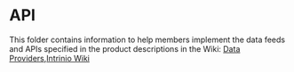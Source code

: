 API
===

This folder contains information to help members implement the data feeds and APIs
specified in the product descriptions in the Wiki: [Data Providers](https://github.com/fintechsandbox/project-sandcastle/wiki/Data-Providers),[Intrinio Wiki](https://github.com/fintechsandbox/project-sandcastle/wiki/intrinio)
